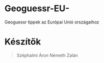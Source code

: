 # Geoguessr-EU-
Geoguessr tippek az Európai Unió országaihoz

# Készítők   
>Széphalmi Áron
>Németh Zalán